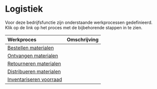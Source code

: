 # Logistiek

Voor deze bedrijfsfunctie zijn onderstaande werkprocessen gedefinieerd. Klik op de link op het proces met de bijbehorende stappen in te zien.

Werkproces | Omschrijving
:--- | :---
[Bestellen materialen](bestellen-materialen/) | 
[Ontvangen materialen](ontvangen-materialen/) | 
[Retourneren materialen](retourneren-materialen/) | 
[Distribueren materialen](distribueren-materialen/) | 
[Inventariseren voorraad](inventariseren-voorraad/) | 
